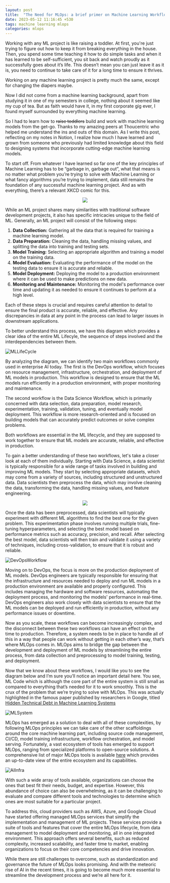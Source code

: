 ```yaml
---
layout: post
title:  "The Need for MLOps: a brief primer on Machine Learning Workflows"
date: 2023-05-12 11:16:45 +530
tags: machine learning mlops
categories: mlops
---
```


Working with any ML project is like raising a toddler. At first, you're just trying to figure out how to keep it from breaking everything in the house. Then, you spend some time teaching it how to do simple tasks and when it has learned to be self-sufficient, you sit back and watch proudly as it successfully goes about it’s life. This doesn’t mean you can just leave it as it is, you need to continue to take care of it for a long time to ensure it thrives.

Working on any machine learning project is pretty much the same, except for changing the diapers maybe.

Now I did not come from a machine learning background, apart from studying it in one of my semesters in college, nothing about it seemed like my cup of tea. But as faith would have it, in my first corporate gig ever, I found myself surrounded by everything machine learning.

So I had to learn how to ~~raise toddlers~~ build and work with machine learning models from the get-go. Thanks to my amazing peers at Thoucentric who helped me understand the ins and outs of this domain. As I write this post, reflecting on my notes in Notion, I realize how much I have learned and grown from someone who previously had limited knowledge about this field to designing systems that incorporate cutting-edge machine learning models.

To start off. From whatever I have learned so far one of the key principles of Machine Learning has to be “garbage in, garbage out”, what that means is no matter what problem you’re trying to solve with Machine Learning or what fancy algorithms you’re trying to implement, data still remains the foundation of any successful machine learning project. And as with everything, there’s a relevant XKCD comic for this.

<p align="center">
  <img src="https://imgs.xkcd.com/comics/machine_learning.png" />
</p>


While an ML project shares many similarities with traditional software development projects, it also has specific intricacies unique to the field of ML. Generally, an ML project will consist of the following steps:

1. **Data Collection:** Gathering all the data that is required for training a machine learning model.
2. **Data Preparation:** Cleaning the data, handling missing values, and splitting the data into training and testing sets.
3. **Model Training:** Selecting an appropriate algorithm and training a model on the training data.
4. **Model Evaluation:** Evaluating the performance of the model on the testing data to ensure it is accurate and reliable.
5. **Model Deployment:** Deploying the model to a production environment where it can be used to make predictions on new data.
6. **Monitoring and Maintenance:** Monitoring the model's performance over time and updating it as needed to ensure it continues to perform at a high level.

Each of these steps is crucial and requires careful attention to detail to ensure the final product is accurate, reliable, and effective. Any discrepancies in data at any point in the process can lead to larger issues in downstream applications.

To better understand this process, we have this diagram which provides a clear idea of the entire ML Lifecyle, the sequence of steps involved and the interdependencies between them.

![MLLifeCycle](/assets/mlops_primer/ml_lifecycle.png)

By analyzing the diagram, we can identify two main workflows commonly used in enterprise AI today. The first is the DevOps workflow, which focuses on resource management, infrastructure, orchestration, and deployment of ML models in production. This workflow is designed to ensure that the ML models run efficiently in a production environment, with proper monitoring and maintenance.

The second workflow is the Data Science Workflow, which is primarily concerned with data selection, data preparation, model research, experimentation, training, validation, tuning, and eventually model deployment. This workflow is more research-oriented and is focused on building models that can accurately predict outcomes or solve complex problems.

Both workflows are essential in the ML lifecycle, and they are supposed to work together to ensure that ML models are accurate, reliable, and effective in production.

To gain a better understanding of these two workflows, let's take a closer look at each of them individually. Starting with Data Science, a data scientist is typically responsible for a wide range of tasks involved in building and improving ML models. They start by selecting appropriate datasets, which may come from a variety of sources, including structured and unstructured data. Data scientists then preprocess the data, which may involve cleaning the data, transforming the data, handling missing values, and feature engineering.

<p align="center">
  <img src="/assets/mlops_primer/ds_workflow.png" />
</p>


Once the data has been preprocessed, data scientists will typically experiment with different ML algorithms to find the best one for the given problem. This experimentation phase involves running multiple trials, fine-tuning hyperparameters, and selecting the best model based on performance metrics such as accuracy, precision, and recall. After selecting the best model, data scientists will then train and validate it using a variety of techniques, including cross-validation, to ensure that it is robust and reliable.

![DevOpsWorkflow](/assets/mlops_primer/devops_workflow.png)

Moving on to DevOps, the focus is more on the production deployment of ML models. DevOps engineers are typically responsible for ensuring that the infrastructure and resources needed to deploy and run ML models in a production environment are available and properly configured. This includes managing the hardware and software resources, automating the deployment process, and monitoring the models' performance in real-time. DevOps engineers also work closely with data scientists to ensure that the ML models can be deployed and run efficiently in production, without any performance issues or downtime.

Now as you scale, these workflows can become increasingly complex, and the disconnect between these two workflows can have an effect on the time to production. Therefore, a system needs to be in place to handle all of this in a way that people can work without getting in each other’s way, that’s where MLOps comes in. MLOps aims to bridge the gap between the development and deployment of ML models by streamlining the entire process, from data collection and preprocessing to model training, testing, and deployment.

Now that we know about these workflows, I would like you to see the diagram below and I’m sure you’ll notice an important detail here. You see, ML Code which is although the core part of the entire system is still small as compared to everything that’s needed for it to work smoothly. This is the crux of the problem that we’re trying to solve with MLOps. This was actually highlighted in the famous paper published by researchers in Google, titled [Hidden Technical Debt in Machine Learning Systems](https://papers.neurips.cc/paper/5656-hidden-technical-debt-in-machine-learning-systems.pdf)

![MLSystem](/assets/mlops_primer/ml_system.png)

MLOps has emerged as a solution to deal with all of these complexities, by following MLOps principles we can take care of the other scaffoldings around the core machine learning part, including source code management, CI/CD, model training infrastructure, workflow orchestration, and model serving. Fortunately, a vast ecosystem of tools has emerged to support MLOps, ranging from specialized platforms to open-source solutions. A comprehensive list of major MLOps tools is available [here](https://ai-infrastructure.org/ai-infrastructure-landscape/) which provides an up-to-date view of the entire ecosystem and its capabilities.

![AIInfra](/assets/mlops_primer/ai_infra.png)

With such a wide array of tools available, organizations can choose the ones that best fit their needs, budget, and expertise. However, this abundance of choice can also be overwhelming, as it can be challenging to evaluate and compare different tools and technologies to determine which ones are most suitable for a particular project.

To address this, cloud providers such as AWS, Azure, and Google Cloud have started offering managed MLOps services that simplify the implementation and management of ML projects. These services provide a suite of tools and features that cover the entire MLOps lifecycle, from data management to model deployment and monitoring, all in one integrated environment. This approach offers several benefits, such as reduced complexity, increased scalability, and faster time to market, enabling organizations to focus on their core competencies and drive innovation.

While there are still challenges to overcome, such as standardization and governance the future of MLOps looks promising. And with the meteoric rise of AI in the recent times, it is going to become much more essential to streamline the development process and we’re all here for it.